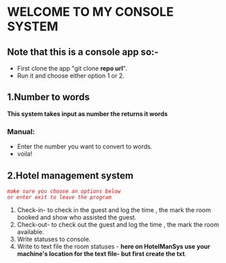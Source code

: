 ﻿# WELCOME TO MY CONSOLE SYSTEM

## Note that this is a console app so:-
- First clone the app "git clone **repo url**".
- Run it and choose either option 1 or 2.

## 1.Number to words

**This system takes input as number the  returns it words**

### Manual:

- Enter the number you want to convert to words.
- voila!

## 2.Hotel management system
<code style="color : red">*make sure you choose an options below or enter exit to leave the program*</code>



1. Check-in- to check in the guest and log the time , the mark the room booked and show who assisted the guest.
2. Check-out- to check out the guest and log the time , the mark the room available.
3. Write statuses to console.
4. Write to text file the room statuses - **here on HotelManSys use your machine's location for the text file- but first create the txt**.
